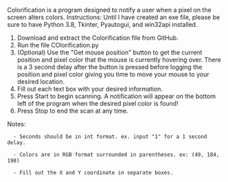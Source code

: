 Colorification is a program designed to notify a user when a pixel on the screen alters colors. 
Instructions: 
Until I have created an exe file, please be sure to have Python 3.8, Tkinter, Pyautogui, and win32api installed. 
  1. Download and extract the Colorification file from GitHub.
  2. Run the file COlorification.py
  3. (Optional) Use the "Get mouse position" button to get the current position and pixel color that the mouse is currently hovering over.
     There is a 3 second delay after the button is pressed before logging the position and pixel color giving you time to move your mouse
     to your desired location.
  4. Fill out each text box with your desired information. 
  5. Press Start to begin scanning. A notification will appear on the bottom left of the program when the desired pixel color is found!
  6. Press Stop to end the scan at any time.
  
  Notes: 
  
      - Seconds should be in int format. ex. input "1" for a 1 second delay. 
      
      - Colors are in RGB format surrounded in parentheses. ex: (49, 184, 198)
      
      - Fill out the X and Y coordinate in separate boxes.
